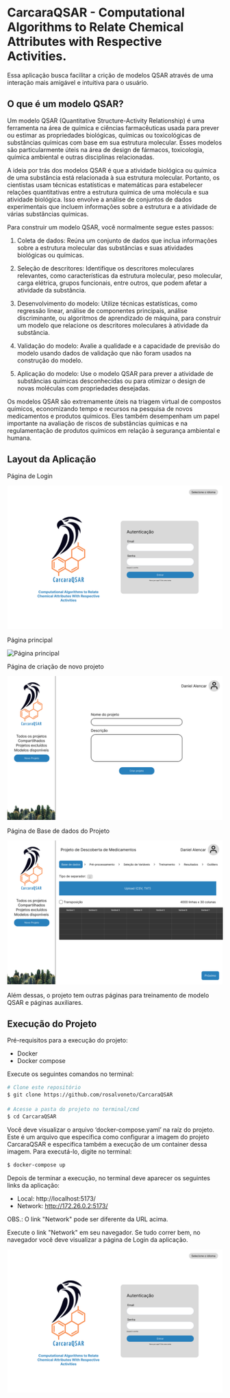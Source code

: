 # CarcaraQSAR - Computational Algorithms to Relate Chemical Attributes with Respective Activities.

Essa aplicação busca facilitar a crição de modelos QSAR através de uma interação mais amigável e intuitiva para o usuário.

## O que é um modelo QSAR?

Um modelo QSAR (Quantitative Structure-Activity Relationship) é uma ferramenta na área de química e ciências farmacêuticas usada para prever ou estimar as propriedades biológicas, químicas ou toxicológicas de substâncias químicas com base em sua estrutura molecular. Esses modelos são particularmente úteis na área de design de fármacos, toxicologia, química ambiental e outras disciplinas relacionadas.

A ideia por trás dos modelos QSAR é que a atividade biológica ou química de uma substância está relacionada à sua estrutura molecular. Portanto, os cientistas usam técnicas estatísticas e matemáticas para estabelecer relações quantitativas entre a estrutura química de uma molécula e sua atividade biológica. Isso envolve a análise de conjuntos de dados experimentais que incluem informações sobre a estrutura e a atividade de várias substâncias químicas.

Para construir um modelo QSAR, você normalmente segue estes passos:

1. Coleta de dados: Reúna um conjunto de dados que inclua informações sobre a estrutura molecular das substâncias e suas atividades biológicas ou químicas.

2. Seleção de descritores: Identifique os descritores moleculares relevantes, como características da estrutura molecular, peso molecular, carga elétrica, grupos funcionais, entre outros, que podem afetar a atividade da substância.

3. Desenvolvimento do modelo: Utilize técnicas estatísticas, como regressão linear, análise de componentes principais, análise discriminante, ou algoritmos de aprendizado de máquina, para construir um modelo que relacione os descritores moleculares à atividade da substância.

4. Validação do modelo: Avalie a qualidade e a capacidade de previsão do modelo usando dados de validação que não foram usados na construção do modelo.

5. Aplicação do modelo: Use o modelo QSAR para prever a atividade de substâncias químicas desconhecidas ou para otimizar o design de novas moléculas com propriedades desejadas.

Os modelos QSAR são extremamente úteis na triagem virtual de compostos químicos, economizando tempo e recursos na pesquisa de novos medicamentos e produtos químicos. Eles também desempenham um papel importante na avaliação de riscos de substâncias químicas e na regulamentação de produtos químicos em relação à segurança ambiental e humana.

## Layout da Aplicação

Página de Login

<img alt="Login" title="#Login" src="./assets/project/Login.png" />

Página principal

<img alt="Página principal" title="#MainPage" src="./assets/project/Página principal.png" />

Página de criação de novo projeto

<img alt="Projeto" title="#Project" src="./assets/project/Projeto.png" />

Página de Base de dados do Projeto

<img alt="Base de dados" title="#Database" src="./assets/project/Base de dados.png" />

Além dessas, o projeto tem outras páginas para treinamento de modelo QSAR e páginas auxiliares.

## Execução do Projeto

Pré-requisitos para a execução do projeto:
- Docker
- Docker compose

Execute os seguintes comandos no terminal:

```bash
# Clone este repositório
$ git clone https://github.com/rosalvoneto/CarcaraQSAR

# Acesse a pasta do projeto no terminal/cmd
$ cd CarcaraQSAR
```

Você deve visualizar o arquivo ‘docker-compose.yaml’ na raíz do projeto. Este é um arquivo que especifica como configurar a imagem do projeto CarcaraQSAR e especifica também a execução de um container dessa imagem. Para executá-lo, digite no terminal:

```bash
$ docker-compose up
```

Depois de terminar a execução, no terminal deve aparecer os seguintes links da aplicação:
- Local: http://localhost:5173/
- Network: http://172.26.0.2:5173/

OBS.: O link "Network" pode ser diferente da URL acima.

Execute o link "Network" em seu navegador. Se tudo correr bem, no navegador você deve visualizar a página de Login da aplicação.

<img alt="Login" title="#Login" src="./assets/project/Login.png" />
